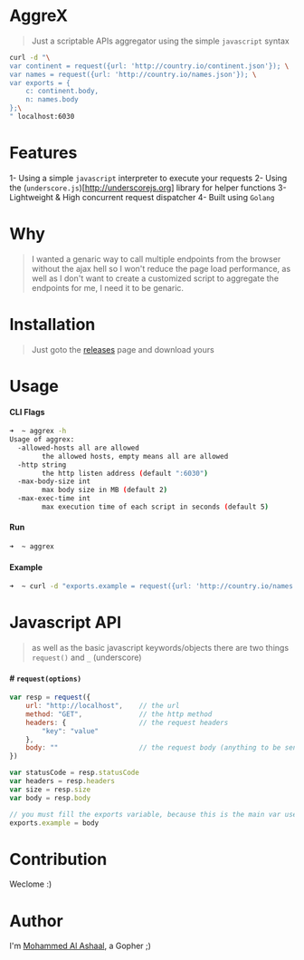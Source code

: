 AggreX
=======
> Just a scriptable APIs aggregator using the simple `javascript` syntax

```bash
curl -d "\
var continent = request({url: 'http://country.io/continent.json'}); \
var names = request({url: 'http://country.io/names.json'}); \
var exports = {
	c: continent.body,
	n: names.body
};\
" localhost:6030
```
Features
========
1- Using a simple `javascript` interpreter to execute your requests
2- Using the (`underscore.js`)[http://underscorejs.org] library for helper functions
3- Lightweight & High concurrent request dispatcher
4- Built using `Golang`

Why
====
> I wanted a genaric way to call multiple endpoints from the browser without the ajax hell so I won't reduce the page load performance, as well as I don't want to create a customized script to aggregate the endpoints for me, I need it to be genaric.

Installation
=============
> Just goto the [releases](https://github.com/alash3al/aggrex/releases) page and download yours

Usage
=====

#### CLI Flags
```bash
➜  ~ aggrex -h
Usage of aggrex:
  -allowed-hosts all are allowed
    	the allowed hosts, empty means all are allowed
  -http string
    	the http listen address (default ":6030")
  -max-body-size int
    	max body size in MB (default 2)
  -max-exec-time int
    	max execution time of each script in seconds (default 5)

```

#### Run
```bash
➜  ~ aggrex
```

#### Example
```bash
➜  ~ curl -d "exports.example = request({url: 'http://country.io/names.json'})" localhost:6030
```

Javascript API
==============
> as well as the basic javascript keywords/objects there are two things `request()` and `_` (underscore)

#### # `request(options)`
```javascript
var resp = request({
    url: "http://localhost",    // the url
    method: "GET",              // the http method
    headers: {                  // the request headers
        "key": "value"
    },
    body: ""                    // the request body (anything to be sent i.e 'string', 'object' ... etc)
})

var statusCode = resp.statusCode
var headers = resp.headers
var size = resp.size
var body = resp.body

// you must fill the exports variable, because this is the main var used as a response
exports.example = body
```

Contribution
============
Weclome :)

Author
=========
I'm [Mohammed Al Ashaal](http://github.com/alash3al), a Gopher ;)